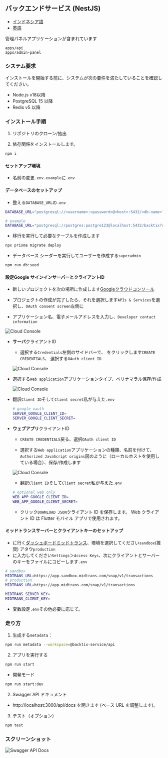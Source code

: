 ## バックエンドサービス (NestJS)

-   [インドネシア語](api-service.md)
-   [英語](api-service.en.md)

管理パネルアプリケーションが含まれています

    apps/api
    apps/admin-panel

### システム要求

インストールを開始する前に、システムが次の要件を満たしていることを確認してください。

-   Node.js v18以降
-   PostgreSQL 15 以降
-   Redis v5 以降

### インストール手順

1.  リポジトリのクローン/抽出

2.  依存関係をインストールします。

```bash
npm i
```

#### セットアップ環境

-   名前の変更`.env.example`に`.env`

#### データベースのセットアップ

-   整える`DATABASE_URL`の`.env`

```sh
DATABASE_URL="postgresql://<username>:<password>@<host>:5432/<db-name>?schema=public"

# example
DATABASE_URL="postgresql://postgres:postgre123@localhost:5432/backtix?schema=public"
```

-   移行を実行して必要なテーブルを作成します

```bash
npx prisma migrate deploy
```

-   データベース シーダーを実行してユーザーを作成する`superadmin`

```bash
npm run db:seed
```

#### 設定**Google サインイン**サーバーとクライアントID

-   新しいプロジェクトを次の場所に作成します[Googleクラウドコンソール](https://console.cloud.google.com/projectcreate)

-   プロジェクトの作成が完了したら、それを選択します`APIs & Services`を選択し、`OAuth consent screen`左側に

-   アプリケーション名、電子メールアドレスを入力し、`Developer contact information`

![Cloud Console](/assets/Screenshot_1.png)

-   **サーバ**クライアントID

    -   選択する`Credentials`左側のサイドバーで、 をクリックします`CREATE CREDENTIALS`、 選択する`OAuth client ID`

    ![Cloud Console](/assets/Screenshot_2.png)


-   選択する`Web application`アプリケーションタイプ、ベリナマラル保存/作成

    ![Cloud Console](/assets/Screenshot_3.png)

-   翻訳`Client ID`そして`Client secret`私が与えた`.env`

    ```sh
    # google oauth
    SERVER_GOOGLE_CLIENT_ID=
    SERVER_GOOGLE_CLIENT_SECRET=
    ```

-   **ウェブアプリ**クライアントID

    -   `CREATE CREDENTIALS`戻る、選択`OAuth client ID`

    -   選択する`Web application`アプリケーションの種類、名前を付けて、`Authorized JavaScript origins`図のように（ローカルホストを使用している場合）、保存/作成します

    ![Cloud Console](/assets/Screenshot_4.png)

    -   翻訳`Client ID`そして`Client secret`私が与えた`.env`

    ```sh
    # optional web only
    WEB_APP_GOOGLE_CLIENT_ID=
    WEB_APP_GOOGLE_CLIENT_SECRET=
    ```

    -   クリック`DOWNLOAD JSON`クライアント ID を保存します。 Web クライアント ID は Flutter モバイル アプリで使用されます。

#### ミッドトランスサーバーとクライアントキーのセットアップ

-   に行く[ダッシュボードミッドトランス](https://dashboard.midtrans.com/)、環境を選択してください`sandbox`(推奨) アタウ`production`
-   に入力してください`Settings`＞`Access Keys`、次にクライアントとサーバーのキーをファイルにコピーします`.env`

```sh
# sandbox
MIDTRANS_URL=https://app.sandbox.midtrans.com/snap/v1/transactions
# production
MIDTRANS_URL=https://app.midtrans.com/snap/v1/transactions

MIDTRANS_SERVER_KEY=
MIDTRANS_CLIENT_KEY=
```

-   変数設定`.env`その他必要に応じて。

### 走り方

1.  生成する`metadata`：

```bash
npm run metadata --workspace=@backtix-service/api
```

2.  アプリを実行する

```bash
npm run start
```

-   開発モード

```bash
npm run start:dev
```

2.  Swagger API ドキュメント

-   http&#x3A;//localhost:3000/api/docs を開きます (ベース URL を調整します)。

3.  テスト（オプション）

```bash
npm test
```

### スクリーンショット

![Swagger API Docs](/assets/swagger.png)
